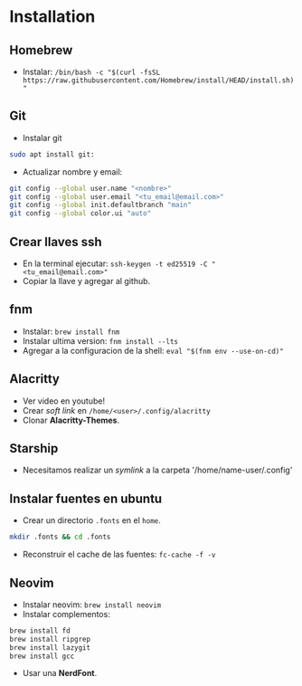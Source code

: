 # Installation

## Homebrew

- Instalar: `/bin/bash -c "$(curl -fsSL https://raw.githubusercontent.com/Homebrew/install/HEAD/install.sh)"`

## Git

- Instalar git

```bash
sudo apt install git:
```

- Actualizar nombre y email:

```bash
git config --global user.name "<nombre>"
git config --global user.email "<tu_email@email.com>"
git config --global init.defaultbranch "main"
git config --global color.ui "auto"
```

## Crear llaves ssh

- En la terminal ejecutar: `ssh-keygen -t ed25519 -C "<tu_email@email.com>"`
- Copiar la llave y agregar al github.

## fnm

- Instalar: `brew install fnm`
- Instalar ultima version: `fnm install --lts`
- Agregar a la configuracion de la shell: `eval "$(fnm env --use-on-cd)"`

## Alacritty

- Ver video en youtube!
- Crear _soft link_ en `/home/<user>/.config/alacritty`
- Clonar **Alacritty-Themes**.

## Starship

- Necesitamos realizar un _symlink_ a la carpeta '/home/name-user/.config' 

## Instalar fuentes en ubuntu

- Crear un directorio `.fonts` en el `home`.
```bash
mkdir .fonts && cd .fonts
```
- Reconstruir el cache de las fuentes: `fc-cache -f -v`

## Neovim

- Instalar neovim: `brew install neovim`
- Instalar complementos:
```bash
brew install fd
brew install ripgrep
brew install lazygit
brew install gcc
```
- Usar una **NerdFont**.